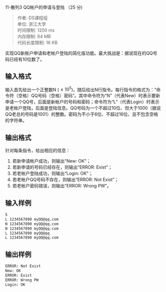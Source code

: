 11-散列3 QQ帐户的申请与登陆 （25 分)

>作者: DS课程组</br>
单位: 浙江大学</br>
时间限制: 1200 ms</br>
内存限制: 64 MB</br>
代码长度限制: 16 KB

实现QQ新帐户申请和老帐户登陆的简化版功能。最大挑战是：据说现在的QQ号码已经有10位数了。

## 输入格式

输入首先给出一个正整数N (${\le}10^5$)，随后给出N行指令。每行指令的格式为：“命令符（空格）QQ号码（空格）密码”。其中命令符为“N”（代表New）时表示要新申请一个QQ号，后面是新帐户的号码和密码；命令符为“L”（代表Login）时表示是老帐户登陆，后面是登陆信息。QQ号码为一个不超过10位、但大于1000（据说QQ老总的号码是1001）的整数。密码为不小于6位、不超过16位、且不包含空格的字符串。

## 输出格式

针对每条指令，给出相应的信息：

1. 若新申请帐户成功，则输出“New: OK”；
2. 若新申请的号码已经存在，则输出“ERROR: Exist”；
3. 若老帐户登陆成功，则输出“Login: OK”；
4. 若老帐户QQ号码不存在，则输出“ERROR: Not Exist”；
5. 若老帐户密码错误，则输出“ERROR: Wrong PW”。

## 输入样例

```bash
5
L 1234567890 myQQ@qq.com
N 1234567890 myQQ@qq.com
N 1234567890 myQQ@qq.com
L 1234567890 myQQ@qq
L 1234567890 myQQ@qq.com
```

## 输出样例

```bash
ERROR: Not Exist
New: OK
ERROR: Exist
ERROR: Wrong PW
Login: OK
```
